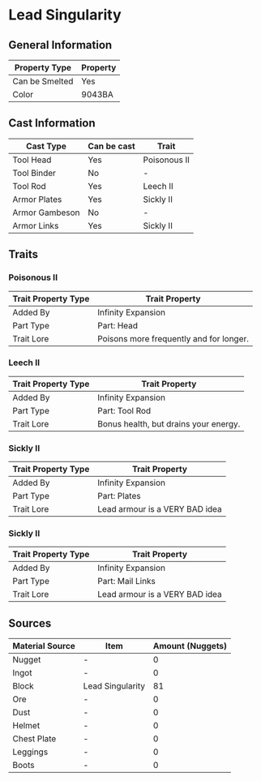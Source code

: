 # Lead Singularity

## General Information

| Property Type  | Property |
| -------------- | -------- |
| Can be Smelted | Yes      |
| Color          | 9043BA   |

## Cast Information

| Cast Type      | Can be cast | Trait        |
| -------------- | ----------- | ------------ |
| Tool Head      | Yes         | Poisonous II |
| Tool Binder    | No          | -            |
| Tool Rod       | Yes         | Leech II     |
| Armor Plates   | Yes         | Sickly II    |
| Armor Gambeson | No          | -            |
| Armor Links    | Yes         | Sickly II    |

## Traits

### Poisonous II

| Trait Property Type | Trait Property                          |
| ------------------- | --------------------------------------- |
| Added By            | Infinity Expansion                      |
| Part Type           | Part: Head                              |
| Trait Lore          | Poisons more frequently and for longer. |

### Leech II

| Trait Property Type | Trait Property                        |
| ------------------- | ------------------------------------- |
| Added By            | Infinity Expansion                    |
| Part Type           | Part: Tool Rod                        |
| Trait Lore          | Bonus health, but drains your energy. |

### Sickly II

| Trait Property Type | Trait Property                 |
| ------------------- | ------------------------------ |
| Added By            | Infinity Expansion             |
| Part Type           | Part: Plates                   |
| Trait Lore          | Lead armour is a VERY BAD idea |

### Sickly II

| Trait Property Type | Trait Property                 |
| ------------------- | ------------------------------ |
| Added By            | Infinity Expansion             |
| Part Type           | Part: Mail Links               |
| Trait Lore          | Lead armour is a VERY BAD idea |

## Sources

| Material Source | Item             | Amount (Nuggets) |
| --------------- | ---------------- | ---------------- |
| Nugget          | -                | 0                |
| Ingot           | -                | 0                |
| Block           | Lead Singularity | 81               |
| Ore             | -                | 0                |
| Dust            | -                | 0                |
| Helmet          | -                | 0                |
| Chest Plate     | -                | 0                |
| Leggings        | -                | 0                |
| Boots           | -                | 0                |
